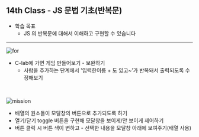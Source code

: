 ## 14th Class - JS 문법 기초(반복문)

* 학습 목표
  * JS 의 반복문에 대해서 이해하고 구현할 수 있습니다

<hr/>

![for](https://user-images.githubusercontent.com/55133871/121031793-a4210e00-c7e5-11eb-98f4-b40f6fe1f404.PNG)
* C-lab에 가면 게임 만들어보기 - 보완하기
  * 사람을 추가하는 단계에서 '입력한이름 + 도 있고~'가 반복돼서 출력되도록 수정해보기

<br>

![mission](https://user-images.githubusercontent.com/55133871/121032665-738da400-c7e6-11eb-8180-df8d1c96013c.png)
* 배열의 원소들이 모달창의 버튼으로 추가되도록 하기
* 열기/닫기 toggle 버튼을 구현해 모달창을 보이게/안 보이게 제어하기
* 버튼 클릭 시 버튼 색이 변하고 - 선택한 내용을 모달창 아래에 보여주기(배열 사용)
